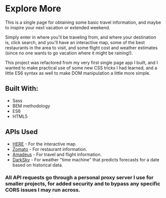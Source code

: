 # Explore More

This is a single page for obtaining some basic travel information, and maybe to inspire your next vacation or extended weekend.

Simply enter in where you'll be traveling from, and where your destination is, click search, and you'll have an interactive map, some of the best restaurants in the area to visit, and some flight cost and weather estimates (since no one wants to go vacation where it might be raining!).

This project was refactored from my very first single page app I built, and I wanted to make practical use of some new CSS tricks I had learned, and a little ES6 syntax as well to make DOM manipulation a little more simple.

## Built With:
* Sass
* BEM methodology
* ES6
* HTML5

## APIs Used
* [HERE](https://developer.here.com/) - For the interactive map.
* [Zomato](https://developers.zomato.com/api) - For restaurant information.
* [Amadeus](https://developers.amadeus.com/) - For travel and flight information.
* [DarkSky](https://darksky.net/dev) - For weather "time machine" that predicts forecasts for a date based on historical data.

### All API requests go through a personal proxy server I use for smaller projects, for added security and to bypass any specific CORS issues I may run across.